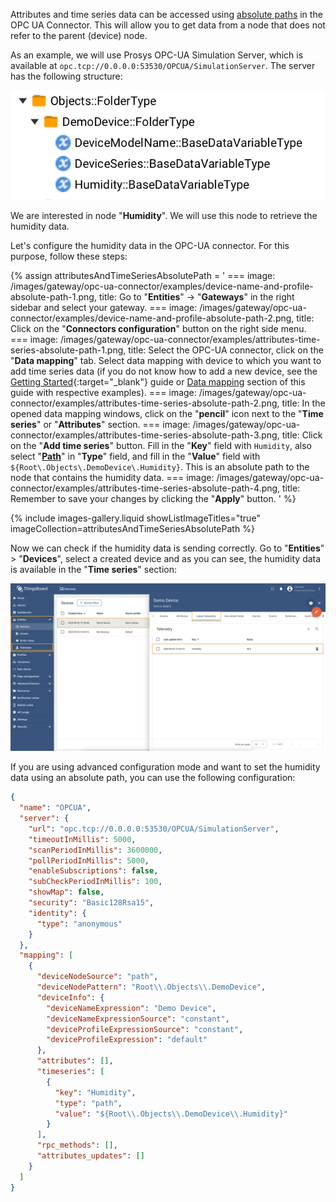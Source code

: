 Attributes and time series data can be accessed using [absolute paths](/docs/iot-gateway/config/opc-ua/#absolute-path)
in the OPC UA Connector. This will allow you to get data from a node that does not refer to the parent (device) node.

As an example, we will use Prosys OPC-UA Simulation Server, which is available at
`opc.tcp://0.0.0.0:53530/OPCUA/SimulationServer`. The server has the following structure:

![image](/images/gateway/opc-ua-connector/examples/opc-ua-server-structure-overview-2.png)

We are interested in node "**Humidity**". We will use this node to retrieve the humidity data.

Let's configure the humidity data in the OPC-UA connector. For this purpose, follow these steps:

{% assign attributesAndTimeSeriesAbsolutePath = '
    ===
        image: /images/gateway/opc-ua-connector/examples/device-name-and-profile-absolute-path-1.png,
        title: Go to "**Entities**" → "**Gateways**" in the right sidebar and select your gateway.
    ===
        image: /images/gateway/opc-ua-connector/examples/device-name-and-profile-absolute-path-2.png,
        title: Click on the "**Connectors configuration**" button on the right side menu.
    ===
        image: /images/gateway/opc-ua-connector/examples/attributes-time-series-absolute-path-1.png,
        title: Select the OPC-UA connector, click on the "**Data mapping**" tab. Select data mapping with device to which you want to add time series data (if you do not know how to add a new device, see the [Getting Started](/docs/iot-gateway/getting-started/?connectorsCreation=opcua){:target="_blank"} guide or [Data mapping](/docs/iot-gateway/config/opc-ua/#data-mapping) section of this guide with respective examples).
    ===
        image: /images/gateway/opc-ua-connector/examples/attributes-time-series-absolute-path-2.png,
        title: In the opened data mapping windows, click on the "**pencil**" icon next to the "**Time series**" or "**Attributes**" section.
    ===
        image: /images/gateway/opc-ua-connector/examples/attributes-time-series-absolute-path-3.png,
        title: Click on the "**Add time series**" button. Fill in the "**Key**" field with `Humidity`, also select "**[Path](/docs/iot-gateway/config/opc-ua/#absolute-path)**" in "**Type**" field, and fill in the "**Value**" field with `${Root\.Objects\.DemoDevice\.Humidity}`. This is an absolute path to the node that contains the humidity data.
    ===
        image: /images/gateway/opc-ua-connector/examples/attributes-time-series-absolute-path-4.png,
        title: Remember to save your changes by clicking the "**Apply**" button.
'
%}

{% include images-gallery.liquid showListImageTitles="true" imageCollection=attributesAndTimeSeriesAbsolutePath %}

Now we can check if the humidity data is sending correctly. Go to "**Entities**" > "**Devices**", select a created 
device and as you can see, the humidity data is available in the "**Time series**" section:

![image](/images/gateway/opc-ua-connector/examples/result-device-overview-1.png)

If you are using advanced configuration mode and want to set the humidity data using an absolute path, you can
use the following configuration:

```json
{
  "name": "OPCUA",
  "server": {
    "url": "opc.tcp://0.0.0.0:53530/OPCUA/SimulationServer",
    "timeoutInMillis": 5000,
    "scanPeriodInMillis": 3600000,
    "pollPeriodInMillis": 5000,
    "enableSubscriptions": false,
    "subCheckPeriodInMillis": 100,
    "showMap": false,
    "security": "Basic128Rsa15",
    "identity": {
      "type": "anonymous"
    }
  },
  "mapping": [
    {
      "deviceNodeSource": "path",
      "deviceNodePattern": "Root\\.Objects\\.DemoDevice",
      "deviceInfo": {
        "deviceNameExpression": "Demo Device",
        "deviceNameExpressionSource": "constant",
        "deviceProfileExpressionSource": "constant",
        "deviceProfileExpression": "default"
      },
      "attributes": [],
      "timeseries": [
        {
          "key": "Humidity",
          "type": "path",
          "value": "${Root\\.Objects\\.DemoDevice\\.Humidity}"
        }
      ],
      "rpc_methods": [],
      "attributes_updates": []
    }
  ]
}
```
